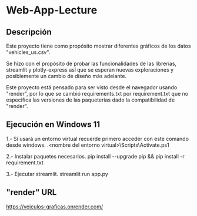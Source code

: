# Web-App-Lecture

## Descripción

Este proyecto tiene como propósito mostrar diferentes gráficos de los datos "vehicles_us.csv".

Se hizo con el propósito de probar las funcionalidades de las librerías, streamlit y plotly-express así que se esperan nuevas exploraciones y posiblemente un cambio de diseño más adelante.

Este proyecto está pensado para ser visto desde el navegador usando "render", por lo que se cambió requirements.txt por requirement.txt que no especifica las versiones de las paqueterías dado la compatibilidad de "render".


## Ejecución en Windows 11

1.- Si usará un entorno virtual recuerde primero acceder con este comando desde windows.
.\<nombre del entorno virtual>\Scripts\Activate.ps1 

2.- Instalar paquetes necesarios.
pip install --upgrade pip && pip install -r requirement.txt 


3.- Ejecutar streamlit.
streamlit run app.py

## "render" URL

https://veiculos-graficas.onrender.com/